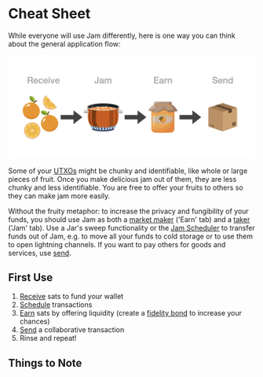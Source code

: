# Cheat Sheet

While everyone will use Jam differently, here is one way you can think about the
general application flow:

![](../assets/jam-flow.png)

Some of your [UTXOs][utxo] might be chunky and identifiable, like whole or large
pieces of fruit. Once you make delicious jam out of them, they are less chunky
and less identifiable. You are free to offer your fruits to others so they can
make jam more easily.

Without the fruity metaphor: to increase the privacy and fungibility of your
funds, you should use Jam as both a [market maker][maker] ('Earn' tab) and a
[taker][taker] ('Jam' tab). Use a Jar's sweep functionality or the [Jam
Scheduler][jam] to transfer funds out of Jam, e.g. to move all your funds to
cold storage or to use them to open lightning channels. If you want to pay
others for goods and services, use [send][send].

[utxo]: /glossary/#utxo
[maker]: /glossary/#maker
[taker]: /glossary/#taker

## First Use

1. [Receive][receive] sats to fund your wallet
2. [Schedule][jam] transactions
3. [Earn][earn] sats by offering liquidity (create a [fidelity bond][fb] to increase your chances)
4. [Send][send] a collaborative transaction
5. Rinse and repeat!

[receive]: 01-receive.md
[jam]: 02-jam.md
[earn]: 03-earn.md
[send]: 04-send.md
[fb]: fidelity-bonds.md

## Things to Note
